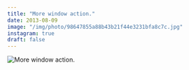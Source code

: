 ```yaml
---
title: "More window action."
date: 2013-08-09
image: "/img/photo/98647855a88b43b21f44e3231bfa8c7c.jpg"
instagram: true
draft: false
---
```


![More window action.](/img/photo/98647855a88b43b21f44e3231bfa8c7c.jpg)
